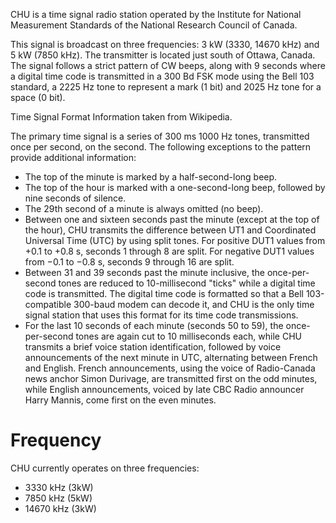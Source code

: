 CHU is a time signal radio station operated by the Institute for National Measurement Standards of the National Research Council of Canada.

This signal is broadcast on three frequencies: 3 kW (3330, 14670 kHz) and 5 kW (7850 kHz). The transmitter is located just south of Ottawa, Canada. The signal follows a strict pattern of CW beeps, along with 9 seconds where a digital time code is transmitted in a 300 Bd FSK mode using the Bell 103 standard, a 2225 Hz tone to represent a mark (1 bit) and 2025 Hz tone for a space (0 bit).

Time Signal Format
Information taken from Wikipedia.

The primary time signal is a series of 300 ms 1000 Hz tones, transmitted once per second, on the second. The following exceptions to the pattern provide additional information:

- The top of the minute is marked by a half-second-long beep.
- The top of the hour is marked with a one-second-long beep, followed by nine seconds of silence.
- The 29th second of a minute is always omitted (no beep).
- Between one and sixteen seconds past the minute (except at the top of the hour), CHU transmits the difference between UT1 and Coordinated Universal Time (UTC) by using split tones. For positive DUT1 values from +0.1 to +0.8 s, seconds 1 through 8 are split. For negative DUT1 values from −0.1 to −0.8 s, seconds 9 through 16 are split.
- Between 31 and 39 seconds past the minute inclusive, the once-per-second tones are reduced to 10-millisecond "ticks" while a digital time code is transmitted. The digital time code is formatted so that a Bell 103-compatible 300-baud modem can decode it, and CHU is the only time signal station that uses this format for its time code transmissions.
- For the last 10 seconds of each minute (seconds 50 to 59), the once-per-second tones are again cut to 10 milliseconds each, while CHU transmits a brief voice station identification, followed by voice announcements of the next minute in UTC, alternating between French and English. French announcements, using the voice of Radio-Canada news anchor Simon Durivage, are transmitted first on the odd minutes, while English announcements, voiced by late CBC Radio announcer Harry Mannis, come first on the even minutes.

# Frequency
CHU currently operates on three frequencies:

- 3330 kHz (3kW)
- 7850 kHz (5kW)
- 14670 kHz (3kW)
